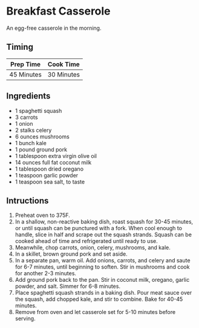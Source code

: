 # Breakfast Casserole

An egg-free casserole in the morning.

## Timing

| Prep Time  | Cook Time  |
| ---------- | ---------- |
| 45 Minutes | 30 Minutes |

## Ingredients

- 1 spaghetti squash
- 3 carrots
- 1 onion
- 2 stalks celery
- 6 ounces mushrooms
- 1 bunch kale
- 1 pound ground pork
- 1 tablespoon extra virgin olive oil
- 14 ounces full fat coconut milk
- 1 tablespoon dried oregano
- 1 teaspoon garlic powder
- 1 teaspoon sea salt, to taste 

## Intructions

1. Preheat oven to 375F.
2. In a shallow, non-reactive baking dish, roast squash for 30-45 minutes, or until squash can be punctured with a fork. When cool enough to handle, slice in half and scrape out the squash strands. Squash can be cooked ahead of time and refrigerated until ready to use.
3. Meanwhile, chop carrots, onion, celery, mushrooms, and kale.
4. In a skillet, brown ground pork and set aside.
5. In a separate pan, warm oil. Add onions, carrots, and celery and saute for 6-7 minutes, until beginning to soften. Stir in mushrooms and cook for another 2-3 minutes.
6. Add ground pork back to the pan. Stir in coconut milk, oregano, garlic powder, and salt. Simmer for 6-8 minutes.
7. Place spaghetti squash strands in a baking dish. Pour meat sauce over the squash, add chopped kale, and stir to combine. Bake for 40-45 minutes.
8. Remove from oven and let casserole set for 5-10 minutes before serving.
